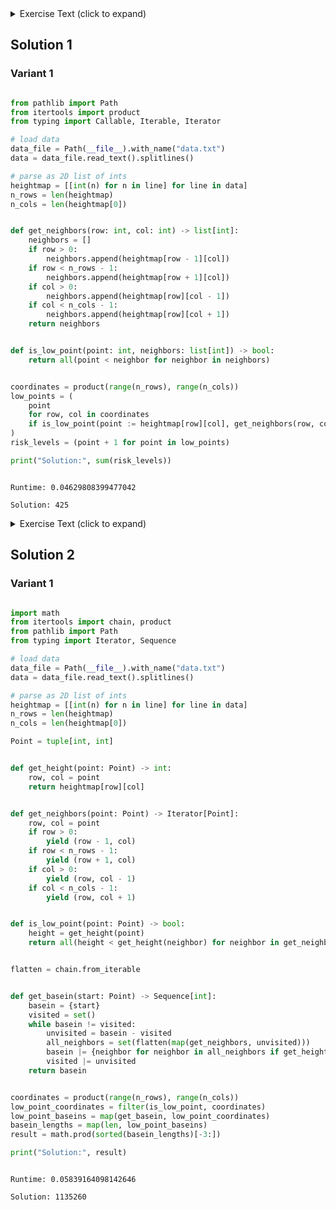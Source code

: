 <details><summary>Exercise Text (click to expand)</summary>

<article class="day-desc"><h2>--- Day 9: Smoke Basin ---</h2><p>These caves seem to be <a href="https://en.wikipedia.org/wiki/Lava_tube" target="_blank">lava tubes</a>. Parts are even still volcanically active; small hydrothermal vents release smoke into the caves that slowly <span title="This was originally going to be a puzzle about watersheds, but we're already under water.">settles like rain</span>.</p>
<p>If you can model how the smoke flows through the caves, you might be able to avoid it and be that much safer. The submarine generates a heightmap of the floor of the nearby caves for you (your puzzle input).</p>
<p>Smoke flows to the lowest point of the area it's in. For example, consider the following heightmap:</p>
<pre><code>2<em>1</em>9994321<em>0</em>
3987894921
98<em>5</em>6789892
8767896789
989996<em>5</em>678
</code></pre>
<p>Each number corresponds to the height of a particular location, where <code>9</code> is the highest and <code>0</code> is the lowest a location can be.</p>
<p>Your first goal is to find the <em>low points</em> - the locations that are lower than any of its adjacent locations. Most locations have four adjacent locations (up, down, left, and right); locations on the edge or corner of the map have three or two adjacent locations, respectively. (Diagonal locations do not count as adjacent.)</p>
<p>In the above example, there are <em>four</em> low points, all highlighted: two are in the first row (a <code>1</code> and a <code>0</code>), one is in the third row (a <code>5</code>), and one is in the bottom row (also a <code>5</code>). All other locations on the heightmap have some lower adjacent location, and so are not low points.</p>
<p>The <em>risk level</em> of a low point is <em>1 plus its height</em>. In the above example, the risk levels of the low points are <code>2</code>, <code>1</code>, <code>6</code>, and <code>6</code>. The sum of the risk levels of all low points in the heightmap is therefore <code><em>15</em></code>.</p>
<p>Find all of the low points on your heightmap. <em>What is the sum of the risk levels of all low points on your heightmap?</em></p>
</article>

</details>

## Solution 1

### Variant 1

```python

from pathlib import Path
from itertools import product
from typing import Callable, Iterable, Iterator

# load data
data_file = Path(__file__).with_name("data.txt")
data = data_file.read_text().splitlines()

# parse as 2D list of ints
heightmap = [[int(n) for n in line] for line in data]
n_rows = len(heightmap)
n_cols = len(heightmap[0])


def get_neighbors(row: int, col: int) -> list[int]:
    neighbors = []
    if row > 0:
        neighbors.append(heightmap[row - 1][col])
    if row < n_rows - 1:
        neighbors.append(heightmap[row + 1][col])
    if col > 0:
        neighbors.append(heightmap[row][col - 1])
    if col < n_cols - 1:
        neighbors.append(heightmap[row][col + 1])
    return neighbors


def is_low_point(point: int, neighbors: list[int]) -> bool:
    return all(point < neighbor for neighbor in neighbors)


coordinates = product(range(n_rows), range(n_cols))
low_points = (
    point
    for row, col in coordinates
    if is_low_point(point := heightmap[row][col], get_neighbors(row, col))
)
risk_levels = (point + 1 for point in low_points)

print("Solution:", sum(risk_levels))


```

```

Runtime: 0.04629808399477042

Solution: 425

```

<details><summary>Exercise Text (click to expand)</summary>

<article class="day-desc"><h2 id="part2">--- Part Two ---</h2><p>Next, you need to find the largest basins so you know what areas are most important to avoid.</p>
<p>A <em>basin</em> is all locations that eventually flow downward to a single low point. Therefore, every low point has a basin, although some basins are very small. Locations of height <code>9</code> do not count as being in any basin, and all other locations will always be part of exactly one basin.</p>
<p>The <em>size</em> of a basin is the number of locations within the basin, including the low point. The example above has four basins.</p>
<p>The top-left basin, size <code>3</code>:</p>
<pre><code><em>21</em>99943210
<em>3</em>987894921
9856789892
8767896789
9899965678
</code></pre>
<p>The top-right basin, size <code>9</code>:</p>
<pre><code>21999<em>43210</em>
398789<em>4</em>9<em>21</em>
985678989<em>2</em>
8767896789
9899965678
</code></pre>
<p>The middle basin, size <code>14</code>:</p>
<pre><code>2199943210
39<em>878</em>94921
9<em>85678</em>9892
<em>87678</em>96789
9<em>8</em>99965678
</code></pre>
<p>The bottom-right basin, size <code>9</code>:</p>
<pre><code>2199943210
3987894921
9856789<em>8</em>92
876789<em>678</em>9
98999<em>65678</em>
</code></pre>
<p>Find the three largest basins and multiply their sizes together. In the above example, this is <code>9 * 14 * 9 = <em>1134</em></code>.</p>
<p><em>What do you get if you multiply together the sizes of the three largest basins?</em></p>
</article>

</details>

## Solution 2

### Variant 1

```python

import math
from itertools import chain, product
from pathlib import Path
from typing import Iterator, Sequence

# load data
data_file = Path(__file__).with_name("data.txt")
data = data_file.read_text().splitlines()

# parse as 2D list of ints
heightmap = [[int(n) for n in line] for line in data]
n_rows = len(heightmap)
n_cols = len(heightmap[0])

Point = tuple[int, int]


def get_height(point: Point) -> int:
    row, col = point
    return heightmap[row][col]


def get_neighbors(point: Point) -> Iterator[Point]:
    row, col = point
    if row > 0:
        yield (row - 1, col)
    if row < n_rows - 1:
        yield (row + 1, col)
    if col > 0:
        yield (row, col - 1)
    if col < n_cols - 1:
        yield (row, col + 1)


def is_low_point(point: Point) -> bool:
    height = get_height(point)
    return all(height < get_height(neighbor) for neighbor in get_neighbors(point))


flatten = chain.from_iterable


def get_basein(start: Point) -> Sequence[int]:
    basein = {start}
    visited = set()
    while basein != visited:
        unvisited = basein - visited
        all_neighbors = set(flatten(map(get_neighbors, unvisited)))
        basein |= {neighbor for neighbor in all_neighbors if get_height(neighbor) < 9}
        visited |= unvisited
    return basein


coordinates = product(range(n_rows), range(n_cols))
low_point_coordinates = filter(is_low_point, coordinates)
low_point_baseins = map(get_basein, low_point_coordinates)
basein_lengths = map(len, low_point_baseins)
result = math.prod(sorted(basein_lengths)[-3:])

print("Solution:", result)


```

```

Runtime: 0.05839164098142646

Solution: 1135260

```